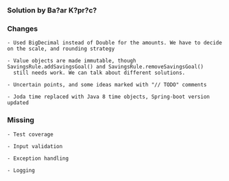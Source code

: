 
### Solution by Ba?ar K?pr?c?


### Changes

    - Used BigDecimal instead of Double for the amounts. We have to decide on the scale, and rounding strategy

    - Value objects are made immutable, though SavingsRule.addSavingsGoal() and SavingsRule.removeSavingsGoal()
      still needs work. We can talk about different solutions.

    - Uncertain points, and some ideas marked with "// TODO" comments

    - Joda time replaced with Java 8 time objects, Spring-boot version updated


### Missing

    - Test coverage

    - Input validation

    - Exception handling

    - Logging

